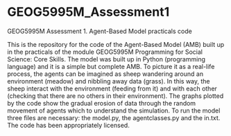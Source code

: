 # GEOG5995M_Assessment1

GEOG5995M Assessment 1. Agent-Based Model practicals code

This is the repository for the code of the Agent-Based Model (AMB) built up in the practicals of the module GEOG5995M Programming for Social Science: Core Skills. 
The model was built up in Python (programming language) and it is a simple but complete AMB. 
To picture it as a real-life process, the agents can be imagined as sheep wandering around an environment (meadow) and nibbling away data (grass). In this way, the sheep interact with the environment (feeding from it) and with each other (checking that there are no others in their environment). 
The graphs plotted by the code show the gradual erosion of data through the random movement of agents which to understand the simulation. 
To run the model three files are necessary: the model.py, the agentclasses.py and the in.txt. 
The code has been appropriately licensed.
